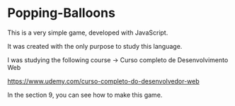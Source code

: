 # Popping-Balloons


This is a very simple game, developed with JavaScript.


It was created with the only purpose to study this language.


I was studying the following course -> Curso completo de Desenvolvimento Web

https://www.udemy.com/curso-completo-do-desenvolvedor-web

In the section 9, you can see how to make this game.
